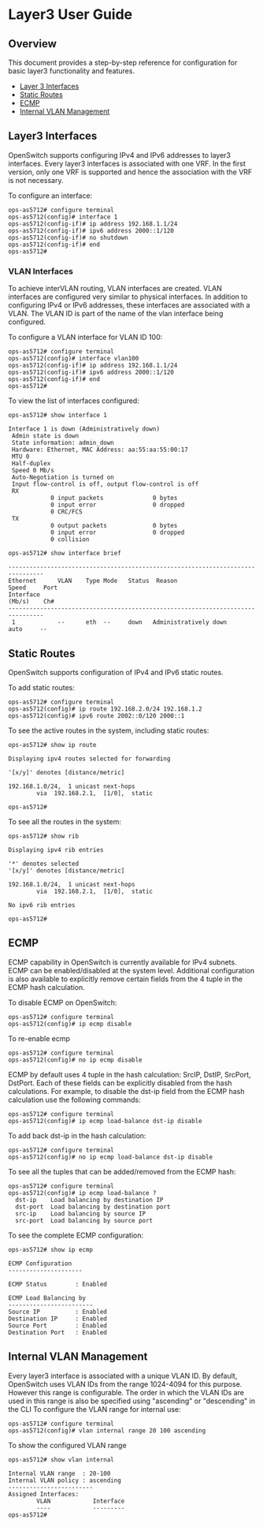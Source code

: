 # Layer3 User Guide

## Overview
This document provides a step-by-step reference for configuration for basic layer3 functionality and features.

* [Layer 3 Interfaces](#layer3-Interfaces)
* [Static Routes](#static-routes)
* [ECMP](#ecmp)
* [Internal VLAN Management](#internal-vlan-management)

## Layer3 Interfaces
OpenSwitch supports configuring IPv4 and IPv6 addresses to layer3 interfaces. Every layer3 interfaces is associated with one VRF. In the first version, only one VRF is supported and hence the association with the VRF is not necessary.

To configure an interface:
```
ops-as5712# configure terminal
ops-as5712(config)# interface 1
ops-as5712(config-if)# ip address 192.168.1.1/24
ops-as5712(config-if)# ipv6 address 2000::1/120
ops-as5712(config-if)# no shutdown
ops-as5712(config-if)# end
ops-as5712#
```
### VLAN Interfaces
To achieve interVLAN routing, VLAN interfaces are created. VLAN interfaces are configured very similar to physical interfaces. In addition to configuring IPv4 or IPv6 addresses, these interfaces are associated with a VLAN. The VLAN ID is part of the name of the vlan interface being configured.

To configure a VLAN interface for VLAN ID 100:

```
ops-as5712# configure terminal
ops-as5712(config)# interface vlan100
ops-as5712(config-if)# ip address 192.168.1.1/24
ops-as5712(config-if)# ipv6 address 2000::1/120
ops-as5712(config-if)# end
ops-as5712#
```


To view the list of interfaces configured:
```
ops-as5712# show interface 1

Interface 1 is down (Administratively down)
 Admin state is down
 State information: admin_down
 Hardware: Ethernet, MAC Address: aa:55:aa:55:00:17
 MTU 0
 Half-duplex
 Speed 0 Mb/s
 Auto-Negotiation is turned on
 Input flow-control is off, output flow-control is off
 RX
            0 input packets              0 bytes
            0 input error                0 dropped
            0 CRC/FCS
 TX
            0 output packets             0 bytes
            0 input error                0 dropped
            0 collision

ops-as5712# show interface brief

--------------------------------------------------------------------------------
Ethernet      VLAN    Type Mode   Status  Reason                   Speed     Port
Interface                                                          (Mb/s)    Ch#
--------------------------------------------------------------------------------
 1            --      eth  --     down   Administratively down     auto     --

```

## Static Routes
OpenSwitch supports configuration of IPv4 and IPv6 static routes.

To add static routes:
```
ops-as5712# configure terminal
ops-as5712(config)# ip route 192.168.2.0/24 192.168.1.2
ops-as5712(config)# ipv6 route 2002::0/120 2000::1
```

To see the active routes in the system, including static routes:
```
ops-as5712# show ip route

Displaying ipv4 routes selected for forwarding

'[x/y]' denotes [distance/metric]

192.168.1.0/24,  1 unicast next-hops
        via  192.168.2.1,  [1/0],  static

ops-as5712#

```
To see all the routes in the system:
```
ops-as5712# show rib

Displaying ipv4 rib entries

'*' denotes selected
'[x/y]' denotes [distance/metric]

192.168.1.0/24,  1 unicast next-hops
        via  192.168.2.1,  [1/0],  static

No ipv6 rib entries

ops-as5712#

```

## ECMP
ECMP capability in OpenSwitch is currently available for IPv4 subnets. ECMP can be enabled/disabled at the system level. Additional configuration is also available to explicitly remove certain fields from the 4 tuple in the ECMP hash calculation.

To disable ECMP on OpenSwitch:
```
ops-as5712# configure terminal
ops-as5712(config)# ip ecmp disable
```
To re-enable ecmp
```
ops-as5712# configure terminal
ops-as5712(config)# no ip ecmp disable
```

ECMP by default uses 4 tuple in the hash calculation: SrcIP, DstIP, SrcPort, DstPort. Each of these fields can be explicitly disabled from the hash calculations.
For example, to disable the dst-ip field from the ECMP hash calculation use the following commands:
```
ops-as5712# configure terminal
ops-as5712(config)# ip ecmp load-balance dst-ip disable
```
To add back dst-ip in the hash calculation:
```
ops-as5712# configure terminal
ops-as5712(config)# no ip ecmp load-balance dst-ip disable
```
To see all the tuples that can be added/removed from the ECMP hash:
```
ops-as5712# configure terminal
ops-as5712(config)# ip ecmp load-balance ?
  dst-ip    Load balancing by destination IP
  dst-port  Load balancing by destination port
  src-ip    Load balancing by source IP
  src-port  Load balancing by source port
```

To see the complete ECMP configuration:
```
ops-as5712# show ip ecmp

ECMP Configuration
---------------------

ECMP Status        : Enabled

ECMP Load Balancing by
------------------------
Source IP          : Enabled
Destination IP     : Enabled
Source Port        : Enabled
Destination Port   : Enabled
```

## Internal VLAN Management
Every layer3 interface is associated with a unique VLAN ID. By default, OpenSwitch uses VLAN IDs from the range 1024-4094 for this purpose. However this range is configurable. The order in which the VLAN IDs are used in this range is also be specified using "ascending" or "descending" in the CLI
To configure the VLAN range for internal use:
```
ops-as5712# configure terminal
ops-as5712(config)# vlan internal range 20 100 ascending
```
To show the configured VLAN range
```
ops-as5712# show vlan internal

Internal VLAN range  : 20-100
Internal VLAN policy : ascending
------------------------
Assigned Interfaces:
        VLAN            Interface
        ----            ---------
ops-as5712#

```
